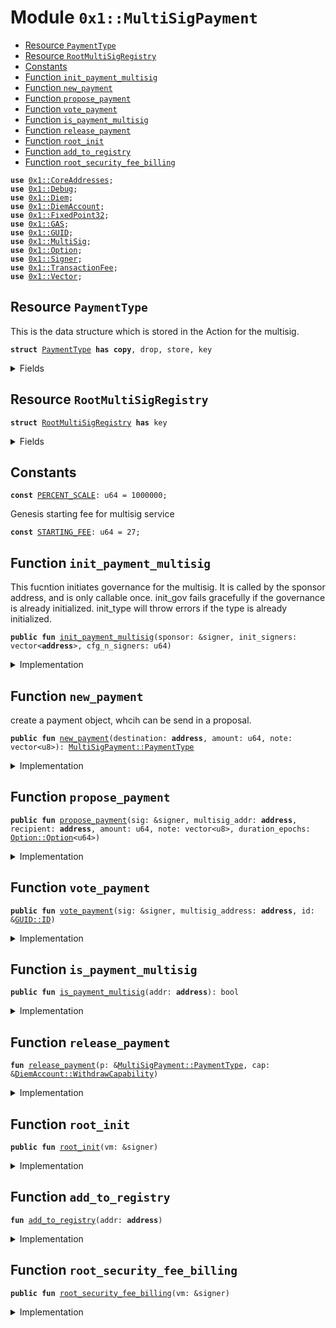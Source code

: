 
<a name="0x1_MultiSigPayment"></a>

# Module `0x1::MultiSigPayment`



-  [Resource `PaymentType`](#0x1_MultiSigPayment_PaymentType)
-  [Resource `RootMultiSigRegistry`](#0x1_MultiSigPayment_RootMultiSigRegistry)
-  [Constants](#@Constants_0)
-  [Function `init_payment_multisig`](#0x1_MultiSigPayment_init_payment_multisig)
-  [Function `new_payment`](#0x1_MultiSigPayment_new_payment)
-  [Function `propose_payment`](#0x1_MultiSigPayment_propose_payment)
-  [Function `vote_payment`](#0x1_MultiSigPayment_vote_payment)
-  [Function `is_payment_multisig`](#0x1_MultiSigPayment_is_payment_multisig)
-  [Function `release_payment`](#0x1_MultiSigPayment_release_payment)
-  [Function `root_init`](#0x1_MultiSigPayment_root_init)
-  [Function `add_to_registry`](#0x1_MultiSigPayment_add_to_registry)
-  [Function `root_security_fee_billing`](#0x1_MultiSigPayment_root_security_fee_billing)


<pre><code><b>use</b> <a href="CoreAddresses.md#0x1_CoreAddresses">0x1::CoreAddresses</a>;
<b>use</b> <a href="Debug.md#0x1_Debug">0x1::Debug</a>;
<b>use</b> <a href="Diem.md#0x1_Diem">0x1::Diem</a>;
<b>use</b> <a href="DiemAccount.md#0x1_DiemAccount">0x1::DiemAccount</a>;
<b>use</b> <a href="../../../../../../../DPN/releases/artifacts/current/build/MoveStdlib/docs/FixedPoint32.md#0x1_FixedPoint32">0x1::FixedPoint32</a>;
<b>use</b> <a href="GAS.md#0x1_GAS">0x1::GAS</a>;
<b>use</b> <a href="../../../../../../../DPN/releases/artifacts/current/build/MoveStdlib/docs/GUID.md#0x1_GUID">0x1::GUID</a>;
<b>use</b> <a href="MultiSig.md#0x1_MultiSig">0x1::MultiSig</a>;
<b>use</b> <a href="../../../../../../../DPN/releases/artifacts/current/build/MoveStdlib/docs/Option.md#0x1_Option">0x1::Option</a>;
<b>use</b> <a href="../../../../../../../DPN/releases/artifacts/current/build/MoveStdlib/docs/Signer.md#0x1_Signer">0x1::Signer</a>;
<b>use</b> <a href="TransactionFee.md#0x1_TransactionFee">0x1::TransactionFee</a>;
<b>use</b> <a href="../../../../../../../DPN/releases/artifacts/current/build/MoveStdlib/docs/Vector.md#0x1_Vector">0x1::Vector</a>;
</code></pre>



<a name="0x1_MultiSigPayment_PaymentType"></a>

## Resource `PaymentType`

This is the data structure which is stored in the Action for the multisig.


<pre><code><b>struct</b> <a href="MultiSigPayment.md#0x1_MultiSigPayment_PaymentType">PaymentType</a> <b>has</b> <b>copy</b>, drop, store, key
</code></pre>



<details>
<summary>Fields</summary>


<dl>
<dt>
<code>destination: <b>address</b></code>
</dt>
<dd>

</dd>
<dt>
<code>amount: u64</code>
</dt>
<dd>

</dd>
<dt>
<code>note: vector&lt;u8&gt;</code>
</dt>
<dd>

</dd>
</dl>


</details>

<a name="0x1_MultiSigPayment_RootMultiSigRegistry"></a>

## Resource `RootMultiSigRegistry`



<pre><code><b>struct</b> <a href="MultiSigPayment.md#0x1_MultiSigPayment_RootMultiSigRegistry">RootMultiSigRegistry</a> <b>has</b> key
</code></pre>



<details>
<summary>Fields</summary>


<dl>
<dt>
<code>list: vector&lt;<b>address</b>&gt;</code>
</dt>
<dd>

</dd>
<dt>
<code>fee: u64</code>
</dt>
<dd>

</dd>
</dl>


</details>

<a name="@Constants_0"></a>

## Constants


<a name="0x1_MultiSigPayment_PERCENT_SCALE"></a>



<pre><code><b>const</b> <a href="MultiSigPayment.md#0x1_MultiSigPayment_PERCENT_SCALE">PERCENT_SCALE</a>: u64 = 1000000;
</code></pre>



<a name="0x1_MultiSigPayment_STARTING_FEE"></a>

Genesis starting fee for multisig service


<pre><code><b>const</b> <a href="MultiSigPayment.md#0x1_MultiSigPayment_STARTING_FEE">STARTING_FEE</a>: u64 = 27;
</code></pre>



<a name="0x1_MultiSigPayment_init_payment_multisig"></a>

## Function `init_payment_multisig`

This fucntion initiates governance for the multisig. It is called by the sponsor address, and is only callable once.
init_gov fails gracefully if the governance is already initialized.
init_type will throw errors if the type is already initialized.


<pre><code><b>public</b> <b>fun</b> <a href="MultiSigPayment.md#0x1_MultiSigPayment_init_payment_multisig">init_payment_multisig</a>(sponsor: &signer, init_signers: vector&lt;<b>address</b>&gt;, cfg_n_signers: u64)
</code></pre>



<details>
<summary>Implementation</summary>


<pre><code><b>public</b> <b>fun</b> <a href="MultiSigPayment.md#0x1_MultiSigPayment_init_payment_multisig">init_payment_multisig</a>(sponsor: &signer, init_signers: vector&lt;<b>address</b>&gt;, cfg_n_signers: u64) <b>acquires</b> <a href="MultiSigPayment.md#0x1_MultiSigPayment_RootMultiSigRegistry">RootMultiSigRegistry</a> {
  <a href="MultiSig.md#0x1_MultiSig_init_gov">MultiSig::init_gov</a>(sponsor, cfg_n_signers, &init_signers);
  <a href="MultiSig.md#0x1_MultiSig_init_type">MultiSig::init_type</a>&lt;<a href="MultiSigPayment.md#0x1_MultiSigPayment_PaymentType">PaymentType</a>&gt;(sponsor, <b>true</b>);
  <a href="MultiSigPayment.md#0x1_MultiSigPayment_add_to_registry">add_to_registry</a>(<a href="../../../../../../../DPN/releases/artifacts/current/build/MoveStdlib/docs/Signer.md#0x1_Signer_address_of">Signer::address_of</a>(sponsor));
}
</code></pre>



</details>

<a name="0x1_MultiSigPayment_new_payment"></a>

## Function `new_payment`

create a payment object, whcih can be send in a proposal.


<pre><code><b>public</b> <b>fun</b> <a href="MultiSigPayment.md#0x1_MultiSigPayment_new_payment">new_payment</a>(destination: <b>address</b>, amount: u64, note: vector&lt;u8&gt;): <a href="MultiSigPayment.md#0x1_MultiSigPayment_PaymentType">MultiSigPayment::PaymentType</a>
</code></pre>



<details>
<summary>Implementation</summary>


<pre><code><b>public</b> <b>fun</b> <a href="MultiSigPayment.md#0x1_MultiSigPayment_new_payment">new_payment</a>(destination: <b>address</b>, amount: u64, note: vector&lt;u8&gt;): <a href="MultiSigPayment.md#0x1_MultiSigPayment_PaymentType">PaymentType</a> {
  <a href="MultiSigPayment.md#0x1_MultiSigPayment_PaymentType">PaymentType</a> {
    destination,
    amount,
    note,
  }
}
</code></pre>



</details>

<a name="0x1_MultiSigPayment_propose_payment"></a>

## Function `propose_payment`



<pre><code><b>public</b> <b>fun</b> <a href="MultiSigPayment.md#0x1_MultiSigPayment_propose_payment">propose_payment</a>(sig: &signer, multisig_addr: <b>address</b>, recipient: <b>address</b>, amount: u64, note: vector&lt;u8&gt;, duration_epochs: <a href="../../../../../../../DPN/releases/artifacts/current/build/MoveStdlib/docs/Option.md#0x1_Option_Option">Option::Option</a>&lt;u64&gt;)
</code></pre>



<details>
<summary>Implementation</summary>


<pre><code><b>public</b> <b>fun</b> <a href="MultiSigPayment.md#0x1_MultiSigPayment_propose_payment">propose_payment</a>(sig: &signer, multisig_addr: <b>address</b>, recipient: <b>address</b>, amount: u64, note: vector&lt;u8&gt;, duration_epochs: <a href="../../../../../../../DPN/releases/artifacts/current/build/MoveStdlib/docs/Option.md#0x1_Option">Option</a>&lt;u64&gt;) {
  print(&10);
  <b>let</b> pay = <a href="MultiSigPayment.md#0x1_MultiSigPayment_new_payment">new_payment</a>(recipient, amount, *&note);
  print(&11);
  <b>let</b> prop = <a href="MultiSig.md#0x1_MultiSig_proposal_constructor">MultiSig::proposal_constructor</a>(pay, duration_epochs);
  print(&12);
  <b>let</b> guid = <a href="MultiSig.md#0x1_MultiSig_propose_new">MultiSig::propose_new</a>&lt;<a href="MultiSigPayment.md#0x1_MultiSigPayment_PaymentType">PaymentType</a>&gt;(sig, multisig_addr, prop);
  print(&guid);
  print(&13);
  <a href="MultiSigPayment.md#0x1_MultiSigPayment_vote_payment">vote_payment</a>(sig, multisig_addr, &guid);
  print(&14);
}
</code></pre>



</details>

<a name="0x1_MultiSigPayment_vote_payment"></a>

## Function `vote_payment`



<pre><code><b>public</b> <b>fun</b> <a href="MultiSigPayment.md#0x1_MultiSigPayment_vote_payment">vote_payment</a>(sig: &signer, multisig_address: <b>address</b>, id: &<a href="../../../../../../../DPN/releases/artifacts/current/build/MoveStdlib/docs/GUID.md#0x1_GUID_ID">GUID::ID</a>)
</code></pre>



<details>
<summary>Implementation</summary>


<pre><code><b>public</b> <b>fun</b> <a href="MultiSigPayment.md#0x1_MultiSigPayment_vote_payment">vote_payment</a>(sig: &signer, multisig_address: <b>address</b>, id: &<a href="../../../../../../../DPN/releases/artifacts/current/build/MoveStdlib/docs/GUID.md#0x1_GUID_ID">GUID::ID</a>) {
  print(&50);
  <b>let</b> (passed, data, cap_opt) = <a href="MultiSig.md#0x1_MultiSig_vote_with_id">MultiSig::vote_with_id</a>&lt;<a href="MultiSigPayment.md#0x1_MultiSigPayment_PaymentType">PaymentType</a>&gt;(sig, id, multisig_address);
  print(&passed);
  print(&data);
  print(&cap_opt);

  print(&51);

  <b>if</b> (passed && <a href="../../../../../../../DPN/releases/artifacts/current/build/MoveStdlib/docs/Option.md#0x1_Option_is_some">Option::is_some</a>(&cap_opt)) {
    <b>let</b> cap = <a href="../../../../../../../DPN/releases/artifacts/current/build/MoveStdlib/docs/Option.md#0x1_Option_borrow">Option::borrow</a>(&cap_opt);
    print(&5010);
    <a href="MultiSigPayment.md#0x1_MultiSigPayment_release_payment">release_payment</a>(&data, cap);
    print(&5011);

  };


  <a href="MultiSig.md#0x1_MultiSig_maybe_restore_withdraw_cap">MultiSig::maybe_restore_withdraw_cap</a>(sig, multisig_address, cap_opt); // don't need this and can't drop.
  print(&52);

}
</code></pre>



</details>

<a name="0x1_MultiSigPayment_is_payment_multisig"></a>

## Function `is_payment_multisig`



<pre><code><b>public</b> <b>fun</b> <a href="MultiSigPayment.md#0x1_MultiSigPayment_is_payment_multisig">is_payment_multisig</a>(addr: <b>address</b>): bool
</code></pre>



<details>
<summary>Implementation</summary>


<pre><code><b>public</b> <b>fun</b> <a href="MultiSigPayment.md#0x1_MultiSigPayment_is_payment_multisig">is_payment_multisig</a>(addr: <b>address</b>):bool {
  <a href="MultiSig.md#0x1_MultiSig_has_action">MultiSig::has_action</a>&lt;<a href="MultiSigPayment.md#0x1_MultiSigPayment_PaymentType">PaymentType</a>&gt;(addr)
}
</code></pre>



</details>

<a name="0x1_MultiSigPayment_release_payment"></a>

## Function `release_payment`



<pre><code><b>fun</b> <a href="MultiSigPayment.md#0x1_MultiSigPayment_release_payment">release_payment</a>(p: &<a href="MultiSigPayment.md#0x1_MultiSigPayment_PaymentType">MultiSigPayment::PaymentType</a>, cap: &<a href="DiemAccount.md#0x1_DiemAccount_WithdrawCapability">DiemAccount::WithdrawCapability</a>)
</code></pre>



<details>
<summary>Implementation</summary>


<pre><code><b>fun</b> <a href="MultiSigPayment.md#0x1_MultiSigPayment_release_payment">release_payment</a>(p: &<a href="MultiSigPayment.md#0x1_MultiSigPayment_PaymentType">PaymentType</a>, cap: &WithdrawCapability) {
  print(&90001);
  <a href="DiemAccount.md#0x1_DiemAccount_pay_from">DiemAccount::pay_from</a>&lt;<a href="GAS.md#0x1_GAS">GAS</a>&gt;(
    cap,
    p.destination,
    p.amount,
    *&p.note,
    b""
  );
}
</code></pre>



</details>

<a name="0x1_MultiSigPayment_root_init"></a>

## Function `root_init`



<pre><code><b>public</b> <b>fun</b> <a href="MultiSigPayment.md#0x1_MultiSigPayment_root_init">root_init</a>(vm: &signer)
</code></pre>



<details>
<summary>Implementation</summary>


<pre><code><b>public</b> <b>fun</b> <a href="MultiSigPayment.md#0x1_MultiSigPayment_root_init">root_init</a>(vm: &signer) {
 <a href="CoreAddresses.md#0x1_CoreAddresses_assert_vm">CoreAddresses::assert_vm</a>(vm);
 <b>if</b> (!<b>exists</b>&lt;<a href="MultiSigPayment.md#0x1_MultiSigPayment_RootMultiSigRegistry">RootMultiSigRegistry</a>&gt;(@VMReserved)) {
   <b>move_to</b>&lt;<a href="MultiSigPayment.md#0x1_MultiSigPayment_RootMultiSigRegistry">RootMultiSigRegistry</a>&gt;(vm, <a href="MultiSigPayment.md#0x1_MultiSigPayment_RootMultiSigRegistry">RootMultiSigRegistry</a> {
     list: <a href="../../../../../../../DPN/releases/artifacts/current/build/MoveStdlib/docs/Vector.md#0x1_Vector_empty">Vector::empty</a>(),
     fee: <a href="MultiSigPayment.md#0x1_MultiSigPayment_STARTING_FEE">STARTING_FEE</a>,
   });
 };
}
</code></pre>



</details>

<a name="0x1_MultiSigPayment_add_to_registry"></a>

## Function `add_to_registry`



<pre><code><b>fun</b> <a href="MultiSigPayment.md#0x1_MultiSigPayment_add_to_registry">add_to_registry</a>(addr: <b>address</b>)
</code></pre>



<details>
<summary>Implementation</summary>


<pre><code><b>fun</b> <a href="MultiSigPayment.md#0x1_MultiSigPayment_add_to_registry">add_to_registry</a>(addr: <b>address</b>) <b>acquires</b> <a href="MultiSigPayment.md#0x1_MultiSigPayment_RootMultiSigRegistry">RootMultiSigRegistry</a> {
  <b>let</b> reg = <b>borrow_global_mut</b>&lt;<a href="MultiSigPayment.md#0x1_MultiSigPayment_RootMultiSigRegistry">RootMultiSigRegistry</a>&gt;(@VMReserved);
  <b>if</b> (!<a href="../../../../../../../DPN/releases/artifacts/current/build/MoveStdlib/docs/Vector.md#0x1_Vector_contains">Vector::contains</a>(&reg.list, &addr)) {
    <a href="../../../../../../../DPN/releases/artifacts/current/build/MoveStdlib/docs/Vector.md#0x1_Vector_push_back">Vector::push_back</a>(&<b>mut</b> reg.list, addr);
  };
}
</code></pre>



</details>

<a name="0x1_MultiSigPayment_root_security_fee_billing"></a>

## Function `root_security_fee_billing`



<pre><code><b>public</b> <b>fun</b> <a href="MultiSigPayment.md#0x1_MultiSigPayment_root_security_fee_billing">root_security_fee_billing</a>(vm: &signer)
</code></pre>



<details>
<summary>Implementation</summary>


<pre><code><b>public</b> <b>fun</b> <a href="MultiSigPayment.md#0x1_MultiSigPayment_root_security_fee_billing">root_security_fee_billing</a>(vm: &signer) <b>acquires</b> <a href="MultiSigPayment.md#0x1_MultiSigPayment_RootMultiSigRegistry">RootMultiSigRegistry</a> {
  <a href="CoreAddresses.md#0x1_CoreAddresses_assert_vm">CoreAddresses::assert_vm</a>(vm);
  <b>let</b> reg = <b>borrow_global</b>&lt;<a href="MultiSigPayment.md#0x1_MultiSigPayment_RootMultiSigRegistry">RootMultiSigRegistry</a>&gt;(@VMReserved);
  <b>let</b> i = 0;
  <b>while</b> (i &lt; <a href="../../../../../../../DPN/releases/artifacts/current/build/MoveStdlib/docs/Vector.md#0x1_Vector_length">Vector::length</a>(&reg.list)) {
    print(&7777777790001);
    <b>let</b> multi_sig_addr = <a href="../../../../../../../DPN/releases/artifacts/current/build/MoveStdlib/docs/Vector.md#0x1_Vector_borrow">Vector::borrow</a>(&reg.list, i);

    <b>let</b> pct = <a href="../../../../../../../DPN/releases/artifacts/current/build/MoveStdlib/docs/FixedPoint32.md#0x1_FixedPoint32_create_from_rational">FixedPoint32::create_from_rational</a>(reg.fee, <a href="MultiSigPayment.md#0x1_MultiSigPayment_PERCENT_SCALE">PERCENT_SCALE</a>);
    print(&pct);
    <b>let</b> fee = <a href="../../../../../../../DPN/releases/artifacts/current/build/MoveStdlib/docs/FixedPoint32.md#0x1_FixedPoint32_multiply_u64">FixedPoint32::multiply_u64</a>(<a href="DiemAccount.md#0x1_DiemAccount_balance">DiemAccount::balance</a>&lt;<a href="GAS.md#0x1_GAS">GAS</a>&gt;(*multi_sig_addr), pct);
    print(&fee);
    <b>let</b> c = <a href="DiemAccount.md#0x1_DiemAccount_vm_withdraw">DiemAccount::vm_withdraw</a>&lt;<a href="GAS.md#0x1_GAS">GAS</a>&gt;(vm, *multi_sig_addr, fee);
    <a href="TransactionFee.md#0x1_TransactionFee_pay_fee">TransactionFee::pay_fee</a>(c);
    i = i + 1;
  };

}
</code></pre>



</details>
